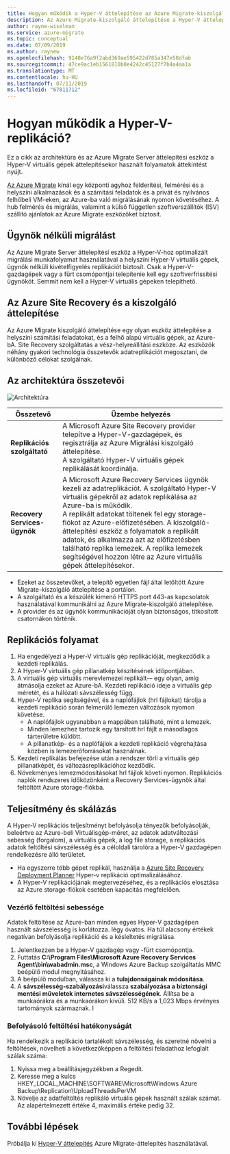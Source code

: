 ```yaml
---
title: Hogyan működik a Hyper-V áttelepítése az Azure Migrate-kiszolgáló áttelepítése? | Microsoft Docs
description: Az Azure Migrate-kiszolgáló áttelepítése a Hyper-V áttelepítés áttekintése
author: rayne-wiselman
ms.service: azure-migrate
ms.topic: conceptual
ms.date: 07/09/2019
ms.author: raynew
ms.openlocfilehash: 9148e76a9f2abd369ae595422d785a347e58dfab
ms.sourcegitcommit: 47ce9ac1eb1561810b8e4242c45127f7b4a4aa1a
ms.translationtype: MT
ms.contentlocale: hu-HU
ms.lasthandoff: 07/11/2019
ms.locfileid: "67811712"
---
```

# <a name="how-does-hyper-v-replication-work"></a>Hogyan működik a Hyper-V-replikáció?

Ez a cikk az architektúra és az Azure Migrate Server áttelepítési eszköz a Hyper-V virtuális gépek áttelepítésekor használt folyamatok áttekintést nyújt.

[Az Azure Migrate](migrate-services-overview.md) kínál egy központi agyhoz felderítési, felmérési és a helyszíni alkalmazások és a számítási feladatok és a privát és nyilvános felhőbeli VM-eken, az Azure-ba való migrálásának nyomon követéséhez. A hub felmérés és migrálás, valamint a külső független szoftverszállítók (ISV) szállító ajánlatok az Azure Migrate eszközöket biztosít.

## <a name="agentless-migration"></a>Ügynök nélküli migrálást

Az Azure Migrate Server áttelepítési eszköz a Hyper-V-hoz optimalizált migrálási munkafolyamat használatával a helyszíni Hyper-V virtuális gépek, ügynök nélküli kivételfigyelés replikációt biztosít. Csak a Hyper-V-gazdagépek vagy a fürt csomópontjai telepítenie kell egy szoftverfrissítési ügynököt. Semmit nem kell a Hyper-V virtuális gépeken telepíthető.

## <a name="server-migration-and-azure-site-recovery"></a>Az Azure Site Recovery és a kiszolgáló áttelepítése

Az Azure Migrate kiszolgáló áttelepítése egy olyan eszköz áttelepítése a helyszíni számítási feladatokat, és a felhő alapú virtuális gépek, az Azure-bA. Site Recovery szolgáltatás a vész-helyreállítási eszköze. Az eszközök néhány gyakori technológia összetevők adatreplikációt megosztani, de különböző célokat szolgálnak. 


## <a name="architectural-components"></a>Az architektúra összetevői

![Architektúra](./media/hyper-v-replication-architecture/architecture.png)



**Összetevő** | **Üzembe helyezés** | 
--- | --- 
**Replikációs szolgáltató** | A Microsoft Azure Site Recovery provider telepítve a Hyper-V-gazdagépek, és regisztrálja az Azure Migrálási kiszolgáló áttelepítése.<br/> A szolgáltató Hyper-V virtuális gépek replikálását koordinálja.
**Recovery Services-ügynök** | A Microsoft Azure Recovery Services ügynök kezeli az adatreplikációt. A szolgáltató Hyper-V virtuális gépekről az adatok replikálása az Azure-ba is működik.<br/> A replikált adatokat töltenek fel egy storage-fiókot az Azure-előfizetésében. A kiszolgáló-áttelepítési eszköz a folyamatok a replikált adatok, és alkalmazza azt az előfizetésben található replika lemezek. A replika lemezek segítségével hozzon létre az Azure virtuális gépek áttelepítésekor.

- Ezeket az összetevőket, a telepítő egyetlen fájl által letöltött Azure Migrate-kiszolgáló áttelepítése a portálon.
- A szolgáltató és a készülék kimenő HTTPS port 443-as kapcsolatok használatával kommunikálni az Azure Migrate-kiszolgáló áttelepítése.
- A provider és az ügynök kommunikációját olyan biztonságos, titkosított csatornákon történik.


## <a name="replication-process"></a>Replikációs folyamat

1. Ha engedélyezi a Hyper-V virtuális gép replikációját, megkezdődik a kezdeti replikálás.
2. A Hyper-V virtuális gép pillanatkép készítésének időpontjában.
3. A virtuális gép virtuális merevlemezei replikált-– egy olyan, amíg átmásolja ezeket az Azure-bA. Kezdeti replikáció ideje a virtuális gép méretét, és a hálózati sávszélesség függ.
4. Hyper-V replika segítségével, és a naplófájlok (hrl fájlokat) tárolja a kezdeti replikáció során felmerülő lemezen változások nyomon követése.
    - A naplófájlok ugyanabban a mappában található, mint a lemezek.
    - Minden lemezhez tartozik egy társított hrl fájlt a másodlagos tárterületre küldött.
    - A pillanatkép- és a naplófájlok a kezdeti replikáció végrehajtása közben is lemezerőforrásokat használnak.
4. Kezdeti replikálás befejezése után a rendszer törli a virtuális gép pillanatképét, és változásreplikációhoz kezdődik.
5. Növekményes lemezmódosításokat hrl fájlok követi nyomon. Replikációs naplók rendszeres időközönként a Recovery Services-ügynök által feltöltött Azure storage-fiókba.


## <a name="performance-and-scaling"></a>Teljesítmény és skálázás

A Hyper-V replikációs teljesítményt befolyásolja tényezők befolyásolják, beleértve az Azure-beli Virtuálisgép-méret, az adatok adatváltozási sebesség (forgalom), a virtuális gépek, a log file storage, a replikációs adatok feltöltési sávszélesség és a céloldali tárolóra a Hyper-V gazdagépen rendelkezésre álló területet.

- Ha egyszerre több gépet replikál, használja a [Azure Site Recovery Deployment Planner](../site-recovery/hyper-v-deployment-planner-overview.md) Hyper-v replikáció optimalizálásához.
- A Hyper-V replikációjának megtervezéséhez, és a replikációs elosztása az Azure storage-fiókok esetében kapacitás megfelelően.

### <a name="control-upload-throughput"></a>Vezérlő feltöltési sebessége

Adatok feltöltése az Azure-ban minden egyes Hyper-V gazdagépen használt sávszélesség is korlátozza. légy óvatos. Ha túl alacsony értékek negatívan befolyásolja replikáció és a késleltetés migrálása.


1. Jelentkezzen be a Hyper-V gazdagép vagy -fürt csomópontja.
2. Futtatás **C:\Program Files\Microsoft Azure Recovery Services Agent\bin\wabadmin.msc**, a Windows Azure Backup szolgáltatás MMC beépülő modul megnyitásához.
3. A beépülő modulban, válassza ki a **tulajdonságainak módosítása**.
4. A **sávszélesség-szabályozási**válassza **szabályozása a biztonsági mentési műveletek internetes sávszélességének**. Állítsa be a munkaórákra és a munkaórákon kívüli. 512 KB/s a 1,023 Mbps érvényes tartományok származnak.
I

### <a name="influence-upload-efficiency"></a>Befolyásoló feltöltési hatékonyságát

Ha rendelkezik a replikáció tartalékolt sávszélesség, és szeretné növelni a feltöltések, növelheti a következőképpen a feltöltési feladathoz lefoglalt szálak száma:

1. Nyissa meg a beállításjegyzékben a Regedit.
2. Keresse meg a kulcs HKEY_LOCAL_MACHINE\SOFTWARE\Microsoft\Windows Azure Backup\Replication\UploadThreadsPerVM
3. Növelje az adatfeltöltés replikáló virtuális gépek használt szálak számát. Az alapértelmezett értéke 4, maximális értéke pedig 32. 




## <a name="next-steps"></a>További lépések

Próbálja ki [Hyper-V áttelepítés](tutorial-migrate-hyper-v.md) Azure Migrate-áttelepítés használatával.
